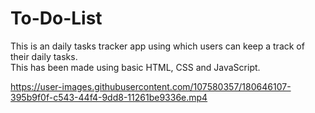 # To-Do-List

This is an daily tasks tracker app using which users can keep a track of their daily tasks.  
This has been made using basic HTML, CSS and JavaScript.


https://user-images.githubusercontent.com/107580357/180646107-395b9f0f-c543-44f4-9dd8-11261be9336e.mp4

